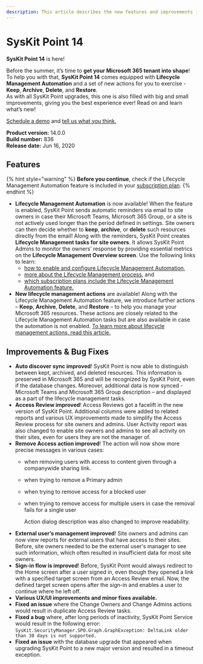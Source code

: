 ```yaml
---
description: This article describes the new features and improvements in SysKit Point version 14.
---
```


# SysKit Point 14

**SysKit Point 14** is here!

Before the summer, it’s time to **get your Microsoft 365 tenant into shape**! To help you with that, **SysKit Point 14** comes equipped with **Lifecycle Management Automation** and a set of new actions for you to exercise - **Keep**, **Archive**, **Delete**, and **Restore**.  
As with all SysKit Point upgrades, this one is also filled with big and small improvements, giving you the best experience ever! Read on and learn what’s new!

[Schedule a demo](https://www.syskit.com/products/point/request-a-demo/) and [tell us what you think.](https://www.syskit.com/company/contact-us/)

**Product version:** 14.0.0  
**Build number:** 836  
**Release date:** Jun 16, 2020

## Features

{% hint style="warning" %}
**Before you continue**, check if the Lifecycle Management Automation feature is included in your [subscription plan](https://www.syskit.com/products/point/pricing/).
{% endhint %}

* **Lifecycle Management Automation** is now available! When the feature is enabled, SysKit Point sends automatic reminders via email to site owners in case their Microsoft Teams, Microsoft 365 Group, or a site is not actively used longer than the period defined in settings. Site owners can then decide whether to **keep**, **archive**, or **delete** such resources directly from the email! Along with the reminders, SysKit Point creates **Lifecycle Management tasks for site owners**. It allows SysKit Point Admins to monitor the owners’ response by providing essential metrics on the **Lifecycle Management Overview screen**. Use the following links to learn:
  * [how to enable and configure Lifecycle Management Automation](../governance-and-automation/lifecycle-management/enable-lifecycle-management.md),
  * [more about the Lifecycle Management process](../point-collaborators/lifecycle-management.md), and
  * [which subscription plans include the Lifecycle Management Automation feature.](https://www.syskit.com/products/point/pricing/)
* **New lifecycle management actions** are available! Along with the Lifecycle Management Automation feature, we introduce further actions – **Keep**, **Archive**, **Delete**, and **Restore** – to help you manage your Microsoft 365 resources. These actions are closely related to the Lifecycle Management Automation tasks but are also available in case the automation is not enabled. [To learn more about lifecycle management actions, read this article.](../governance-and-automation/lifecycle-management/lifecycle-management-actions.md)

## Improvements & Bug Fixes

* **Auto discover sync improved**! SysKit Point is now able to distinguish between kept, archived, and deleted resources. This information is preserved in Microsoft 365 and will be recognized by SysKit Point, even if the database changes. Moreover, additional data is now synced - Microsoft Teams and Microsoft 365 Group description – and displayed as a part of the lifecycle management tasks.
* **Access Review improved**! Access Reviews got a facelift in the new version of SysKit Point. Additional columns were added to related reports and various UX improvements made to simplify the Access Review process for site owners and admins. User Activity report was also changed to enable site owners and admins to see all activity on their sites, even for users they are not the manager of.
* **Remove Access action improved**! The action will now show more precise messages in various cases:
  * when removing users with access to content given through a companywide sharing link. 
  * when trying to remove a Primary admin
  * when trying to remove access for a blocked user
  * when trying to remove access for multiple users in case the removal fails for a single user

    Action dialog description was also changed to improve readability.
* **External user’s management improved**! Site owners and admins can now view reports for external users that have access to their sites. Before, site owners needed to be the external user's manager to see such information, which often resulted in insufficient data for most site owners.
* **Sign-in flow is improved**! Before, SysKit Point would always redirect to the Home screen after a user signed in, even though they opened a link with a specified target screen from an Access Review email. Now, the defined target screen opens after the sign-in and enables a user to continue where he left off.
* **Various UX/UI improvements and minor fixes available.**
* **Fixed an issue** where the Change Owners and Change Admins actions would result in duplicate Access Review tasks.
* **Fixed a bug** where, after long periods of inactivity, SysKit Point Service would result in the following error: `SysKit.SecurityManager.SPO.Graph.GraphException: DeltaLink older than 30 days is not supported.`
* **Fixed an issue** with the database upgrade that appeared when upgrading SysKit Point to a new major version and resulted in a timeout exception.

